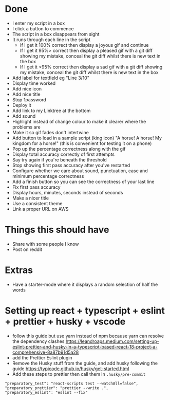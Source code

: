 # Done

- I enter my script in a box
- I click a button to commence
- The script in a box disappears from sight
- It runs through each line in the script
  - If I get it 100% correct then display a joyous gif and continue
  - If I get it 95%> correct then display a pleased gif with a git diff showing my mistake, conceal the git diff whilst there is new text in the box
  - If I get it <95% correct then display a sad gif with a git diff showing my mistake, conceal the git diff whilst there is new text in the box
- Add label for textfield eg "Line 3/10"
- Display time worked
- Add nice icon
- Add nice title
- Stop 1password
- Deploy it
- Add link to my Linktree at the bottom
- Add sound
- Highlight instead of change colour to make it clearer where the problems are
- Make it so gif fades don't intertwine
- Add button to load in a sample script (king icon) "A horse! A horse! My kingdom for a horse!" (this is convenient for testing it on a phone)
- Pop up the percentage correctness along with the gif
- Display total accuracy correctly of first attempts
- Say try again if you're beneath the threshold
- Stop showing first pass accuracy after you've restarted
- Configure whether we care about sound, punctuation, case and minimum percentage correctness
- Add a finish button so you can see the correctness of your last line
- Fix first pass accuracy
- Display hours, minutes, seconds instead of seconds
- Make a nicer title
- Use a consistent theme
- Link a proper URL on AWS

# Things this should have

- Share with some people I know
- Post on reddit

# Extras

- Have a starter-mode where it displays a random selection of half the words

# Setting up react + typescript + eslint + prettier + husky + vscode

- follow this guide but use yarn instead of npm because yarn can resolve the dependency clashes https://leandroaps.medium.com/setting-up-eslint-prettier-and-husky-in-a-typescript-based-react-18-project-a-comprehensive-8a87b91d5a28
- add the Prettier Eslint plugin
- Remove the Husky stuff from the guide, and add husky following the guide https://typicode.github.io/husky/get-started.html
- Add these steps to prettier then call them in `.husky/pre-commit`

```
"preparatory_test": "react-scripts test --watchAll=false",
"preparatory_prettier": "prettier --write .",
"preparatory_eslint": "eslint --fix"
```
